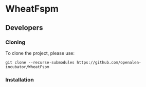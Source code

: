 # WheatFspm

## Developers

### Cloning

To clone the project, please use:

    git clone --recurse-submodules https://github.com/openalea-incubator/WheatFspm

### Installation


